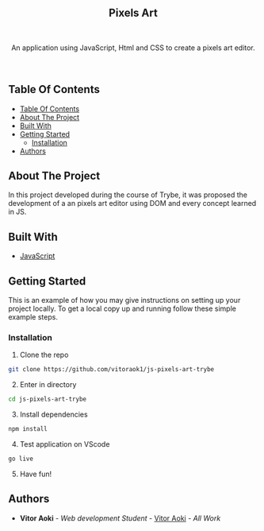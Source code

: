 <p align="center">
  <h2 align="center">Pixels Art</h2>
  <br/>
  <p align="center">
    An application using JavaScript, Html and CSS to create a pixels art editor.
    <br/>
     <br/>
     <br/>
  </p>
</p>

## Table Of Contents

- [Table Of Contents](#table-of-contents)
- [About The Project](#about-the-project)
- [Built With](#built-with)
- [Getting Started](#getting-started)
  - [Installation](#installation)
- [Authors](#authors)

## About The Project

In this project developed during the course of Trybe, it was proposed the development of a an pixels art editor using DOM and every concept learned in JS.

## Built With

- [JavaScript](https://www.javascript.com/)

## Getting Started

This is an example of how you may give instructions on setting up your project locally.
To get a local copy up and running follow these simple example steps.

### Installation

1. Clone the repo

```sh
git clone https://github.com/vitoraok1/js-pixels-art-trybe
```

2. Enter in directory

```sh
cd js-pixels-art-trybe
```

3. Install dependencies

```sh
npm install
```

4. Test application on VScode

```sh
go live
```

5. Have fun!

## Authors

- **Vitor Aoki** - _Web development Student_ - [Vitor Aoki](https://github.com/vitoraok1/) - _All Work_
